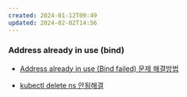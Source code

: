 ```yaml
---
created: 2024-01-12T09:49
updated: 2024-02-02T14:56
---
```

### Address already in use (bind)

- [Address already in use (Bind failed) 문제 해결방법](https://reallinux.co.kr/blog/199)

- [kubectl delete ns 안됨](https://ccambo.tistory.com/entry/Kubernetes-Troubleshooting-%EC%82%AD%EC%A0%9C%EB%90%98%EC%A7%80-%EC%95%8A%EB%8A%94-Namespace-%EA%B0%95%EC%A0%9C%EB%A1%9C-%EC%82%AD%EC%A0%9C%ED%95%98%EA%B8%B0)[해결](https://crois.net/k8s-namespace-%EA%B0%95%EC%A0%9C-%EC%82%AD%EC%A0%9C/)
